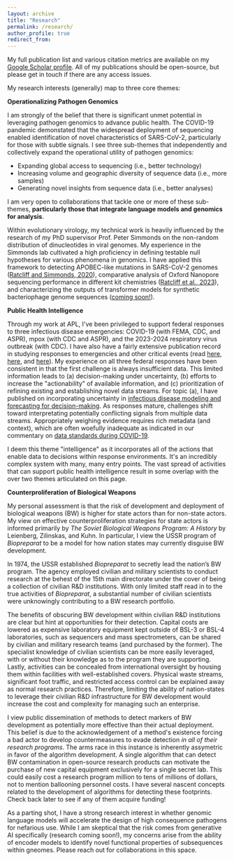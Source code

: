 ```yaml
---
layout: archive
title: "Research"
permalink: /research/
author_profile: true
redirect_from:
---
```

My full publication list and various citation metrics are available on my [Google Scholar profile](https://scholar.google.com/citations?user=1CIn2dYAAAAJ&hl=en). All of my publications should be open-source, but please get in touch if there are any access issues. 

My research interests (generally) map to three core themes:

**Operationalizing Pathogen Genomics**

I am strongly of the belief that there is significant unmet potential in leveraging pathogen genomics to advance public health. The COVID-19 pandemic demonstated that the widespread deployment of sequencing enabled identification of novel characteristics of SARS-CoV-2, particularly for those with subtle signals. I see three sub-themes that independently and collectively expand the operational utility of pathogen genomics:

* Expanding global access to sequencing (i.e., better technology)
* Increasing volume and geographic diversity of sequence data (i.e., more samples)
* Generating novel insights from sequence data (i.e., better analyses)

I am very open to collaborations that tackle one or more of these sub-themes, **particularly those that integrate language models and genomics for analysis**.

Within evolutionary virology, my technical work is heavily influenced by the research of my PhD supervisor Prof. Peter Simmonds on the non-random distribution of dinucleotides in viral genomes. My experience in the Simmonds lab cultivated a high proficiency in defining testable null hypotheses for various phenomena in genomics. I have applied this framework to detecting APOBEC-like mutations in SARS-CoV-2 genomes ([Ratcliff and Simmonds, 2020](https://www.sciencedirect.com/science/article/pii/S0042682220302658?via%3Dihub)), comparative analysis of Oxford Nanopore sequencing performance in different kit chemistries ([Ratcliff et al., 2023](https://www.biorxiv.org/content/10.1101/2023.09.30.560331v1)), and characterizing the outputs of transformer models for synthetic bacteriophage genome sequences ([coming soon!](link)).

**Public Health Intelligence**

Through my work at APL, I've been privileged to support federal responses to three infectious disease emergencies: COVID-19 (with FEMA, CDC, and ASPR), mpox (with CDC and ASPR), and the 2023-2024 respiratory virus outbreak (with CDC). I have also have a fairly extensive publication record in studying responses to emergencies and other critical events (read [here](https://www.cambridge.org/core/journals/disaster-medicine-and-public-health-preparedness/article/abs/use-of-big-data-and-information-and-communications-technology-in-disasters-an-integrative-review/23B2807AE283BB7A7FDB4BE48DD01058), [here](https://www.cambridge.org/core/journals/disaster-medicine-and-public-health-preparedness/article/technologies-enabling-situational-awareness-during-disaster-response-a-systematic-review/4B303623ECEF3F0413C68F1462DFC00F), and [here](https://apps.dtic.mil/sti/trecms/pdf/AD1143415.pdf)). My experience on all three federal responses have been consistent in that the first challenge is always insufficient data. This limited information leads to (a) decision-making under uncertainty, (b) efforts to increase the "actionability" of available information, and (c) prioritization of refining existing and establishing novel data streams. For topic (a), I have published on incorporating uncertainty in [infectious disease modeling and forecasting for decision-making](https://www.liebertpub.com/doi/full/10.1089/hs.2023.0033). As responses mature, challenges shift toward interpretating potentially conflicting signals from multiple data streams. Appropriately weighing evidence requires rich metadata (and context), which are often woefully inadequate as indicated in our commentary on [data standards during COVID-19](https://www.thelancet.com/journals/laninf/article/PIIS1473-3099(20)30635-6/fulltext).

I deem this theme "intelligence" as it incorporates all of the actions that enable data to decisions within response environments. It's an incredibly complex system with many, many entry points. The vast spread of activities that can support public health intelligence result in some overlap with the over two themes articulated on this page.

**Counterproliferation of Biological Weapons**

My personal assessment is that the risk of development and deployment of biological weapons (BW) is higher for state actors than for non-state actors. My view on effective counterproliferation strategies for state actors is informed primarily by *The Soviet Biological Weapons Program: A History* by Leienberg, Zilinskas, and Kuhn. In particular, I view the USSR program of *Biopreparat* to be a model for how nation states may currently disguise BW development.

In 1974, the USSR established *Biopreparat* to secretly lead the nation’s BW program. The agency employed civilian and military scientists to conduct research at the behest of the 15th main directorate under the cover of being a collection of civilian R&D institutions. With only limited staff read in to the true activities of *Biopreparat*, a substantial number of civilian scientists were unknowingly contributing to a BW research portfolio. 

The benefits of obscuring BW development within civilian R&D institutions are clear but hint at opportunities for their detection. Capital costs are lowered as expensive laboratory equipment kept outside of BSL-3 or BSL-4 laboratories, such as sequencers and mass spectrometers, can be shared by civilian and military research teams (and purchased by the former). The specialist knowledge of civilian scientists can be more easily leveraged, with or without their knowledge as to the program they are supporting. Lastly, activities can be concealed from international oversight by housing them within facilities with well-established covers. Physical waste streams, significant foot traffic, and restricted access control can be explained away as normal research practices. Therefore, limiting the ability of nation-states to leverage their civilian R&D infrastructure for BW development would increase the cost and complexity for managing such an enterprise. 

I view public dissemination of methods to detect markers of BW development as potentially more effective than their actual deployment. This belief is due to the acknowledgement of a method's existence forcing a bad actor to develop countermeasures to evade detection *in all of their research programs*. The arms race in this instance is inherently assymetric in favor of the algorithm development. A single algorithm that can detect BW contamination in open-source research products can motivate the purchase of new capital equipment exclusively for a single secret lab. This could easily cost a research program million to tens of millions of dollars, not to mention ballooning personnel costs. I have several nascent concepts related to the development of algorithms for detecting these footprints. Check back later to see if any of them acquire funding!

As a parting shot, I have a strong research interest in whether genomic language models will accelerate the design of high consequence pathogens for nefarious use. While I am skeptical that the risk comes from generative AI specifically (research coming soon!), my concerns arise from the ability of encoder models to identify novel functional properties of subsequences within gneomes. Please reach out for collaborations in this space.